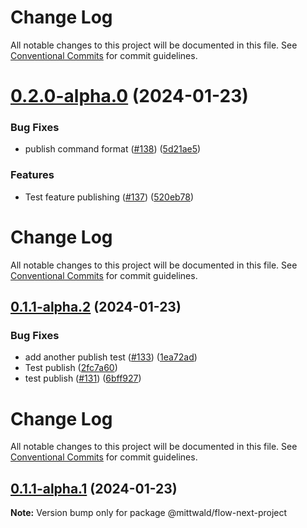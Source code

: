 # Change Log

All notable changes to this project will be documented in this file. See
[Conventional Commits](https://conventionalcommits.org) for commit guidelines.

# [0.2.0-alpha.0](https://github.com/mittwald/flow/compare/v0.1.1-alpha.2...v0.2.0-alpha.0) (2024-01-23)

### Bug Fixes

- publish command format ([#138](https://github.com/mittwald/flow/issues/138))
  ([5d21ae5](https://github.com/mittwald/flow/commit/5d21ae53bb0974a2b03bf932ccbdebfc908ce62c))

### Features

- Test feature publishing ([#137](https://github.com/mittwald/flow/issues/137))
  ([520eb78](https://github.com/mittwald/flow/commit/520eb780de742750906f9cb8e53cfbf4cf9e84a1))

# Change Log

All notable changes to this project will be documented in this file. See
[Conventional Commits](https://conventionalcommits.org) for commit guidelines.

## [0.1.1-alpha.2](https://github.com/mittwald/flow/compare/v0.1.1-alpha.1...v0.1.1-alpha.2) (2024-01-23)

### Bug Fixes

- add another publish test ([#133](https://github.com/mittwald/flow/issues/133))
  ([1ea72ad](https://github.com/mittwald/flow/commit/1ea72ad105ce3db7cc427477cad0620996dbf704))
- Test publish
  ([2fc7a60](https://github.com/mittwald/flow/commit/2fc7a608b9b92e8688406d1d86d80a46db7e164a))
- test publish ([#131](https://github.com/mittwald/flow/issues/131))
  ([6bff927](https://github.com/mittwald/flow/commit/6bff927cf70f35a4804729c87c40ea7a9cbc3189))

# Change Log

All notable changes to this project will be documented in this file. See
[Conventional Commits](https://conventionalcommits.org) for commit guidelines.

## [0.1.1-alpha.1](https://github.com/mittwald/flow/compare/v0.1.1-alpha.0...v0.1.1-alpha.1) (2024-01-23)

**Note:** Version bump only for package @mittwald/flow-next-project
